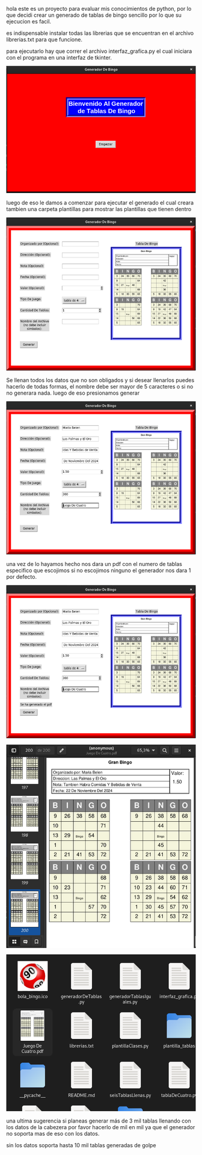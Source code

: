 hola este es un proyecto para evaluar mis conocimientos de python, por lo que decidi crear un generado de tablas
de bingo sencillo por lo que su ejecucion es facil.

es indispensable instalar todas las librerias que se encuentran en el archivo librerias.txt para que funcione.

para ejecutarlo hay que correr el archivo interfaz_grafica.py el cual iniciara con el programa en una interfaz
de tkinter.


![Imagen del Generador Inicio](./img/img2.png)


luego de eso le damos a comenzar para ejecutar el generado el cual creara tambien una carpeta plantillas para mostrar las plantillas que tienen dentro


![Imagen del Generador Inicio](./img/img3.png)


Se llenan todos los datos que no son obligados y si desear llenarlos puedes hacerlo de todas formas, el nombre debe ser mayor de 5 caracteres o si no no generara 
nada. luego de eso presionamos generar


![Imagen del Generador Inicio](./img/img4.png)


una vez de lo hayamos hecho nos dara un pdf con el numero de tablas especifico que escojimos si no escojimos ninguno el generador nos dara 1 por defecto.


![Imagen del Generador Inicio](./img/img5.png)



![Imagen del Generador Inicio](./img/img6.png)


![Imagen del Generador Inicio](./img/img1.png)


una ultima sugerencia si planeas generar más de 3 mil tablas llenando con los datos de la cabezera por favor hacerlo de mil en mil ya que el generador no soporta mas de eso 
con los datos.

sin los datos soporta hasta 10 mil tablas generadas de golpe
